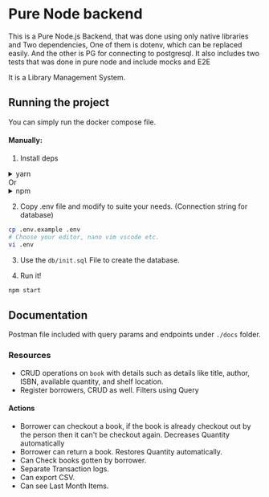 # Pure Node backend

This is a Pure Node.js Backend, that was done using only native libraries and Two dependencies, One of them is dotenv, which can be replaced easily. And the other is PG for connecting to postgresql.
It also includes two tests that was done in pure node and include mocks and E2E

It is a Library Management System.

## Running the project
You can simply run the docker compose file.

#### Manually:

1. Install deps 
<details><summary>yarn</summary>

    ```
    yarn
    ```
</details>
Or
<details><summary>npm</summary>

    ```
    npm install
    ```
</details>

2. Copy .env file and modify to suite your needs. (Connection string for database)
```bash
cp .env.example .env
# Choose your editor, nano vim vscode etc.
vi .env
```

3. Use the `db/init.sql` File to create the database.

4. Run it!
```bash
npm start
```

## Documentation

Postman file included with query params and endpoints under `./docs` folder.

### Resources
- CRUD operations on `book` with details such as details like title, author, ISBN, available quantity, and shelf location.
- Register borrowers, CRUD as well. Filters using Query

#### Actions
- Borrower can checkout a book, if the book is already checkout out by the person then it can't be checkout again. Decreases Quantity automatically
- Borrower can return a book. Restores Quantity automatically.
- Can Check books gotten by borrower.
- Separate Transaction logs.
- Can export CSV.
- Can see Last Month Items.

